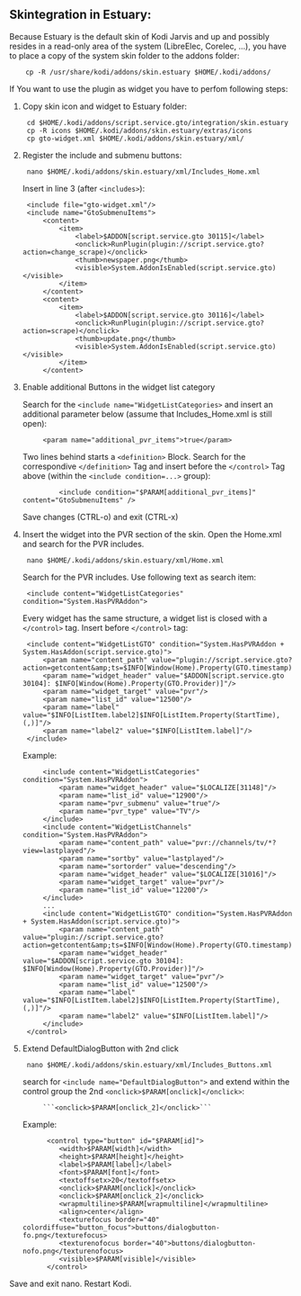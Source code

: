 Skintegration in Estuary:
----------------------------

Because Estuary is the default skin of Kodi Jarvis and up and possibly resides in a read-only area of the system (LibreElec, Corelec, ...), you have to place a copy of the system skin folder to the addons folder:
        
        cp -R /usr/share/kodi/addons/skin.estuary $HOME/.kodi/addons/
        
         
If You want to use the plugin as widget you have to perfom following steps:

1. Copy skin icon and widget to Estuary folder:

        cd $HOME/.kodi/addons/script.service.gto/integration/skin.estuary
        cp -R icons $HOME/.kodi/addons/skin.estuary/extras/icons
        cp gto-widget.xml $HOME/.kodi/addons/skin.estuary/xml/

2. Register the include and submenu buttons:

        nano $HOME/.kodi/addons/skin.estuary/xml/Includes_Home.xml
        
   Insert in line 3 (after `<includes>`):
   
        <include file="gto-widget.xml"/>
        <include name="GtoSubmenuItems">
            <content>
                <item>
                    <label>$ADDON[script.service.gto 30115]</label>
                    <onclick>RunPlugin(plugin://script.service.gto?action=change_scrape)</onclick>
                    <thumb>newspaper.png</thumb>
                    <visible>System.AddonIsEnabled(script.service.gto)</visible>
                </item>
            </content>
            <content>
                <item>
                    <label>$ADDON[script.service.gto 30116]</label>
                    <onclick>RunPlugin(plugin://script.service.gto?action=scrape)</onclick>
                    <thumb>update.png</thumb>
                    <visible>System.AddonIsEnabled(script.service.gto)</visible>
                </item>
            </content>

3. Enable additional Buttons in the widget list category
   
   Search for the ```<include name="WidgetListCategories>``` and insert an additional parameter below (assume that Includes_Home.xml is still open):
        
            <param name="additional_pvr_items">true</param>
            
   Two lines behind starts a ```<definition>``` Block. Search for the correspondive ```</definition>``` Tag and insert 
   before the ```</control>``` Tag above (within the ```<include condition=...>``` group):

		        <include condition="$PARAM[additional_pvr_items]" content="GtoSubmenuItems" />
               
   Save changes (CTRL-o) and exit (CTRL-x)
    
4. Insert the widget into the PVR section of the skin. Open the Home.xml and search for the PVR includes.
   
        nano $HOME/.kodi/addons/skin.estuary/xml/Home.xml
        
    Search for the PVR includes. Use following text as search item: 
   
        <include content="WidgetListCategories" condition="System.HasPVRAddon">
            
    Every widget has the same structure, a widget list is closed with a `</control>` tag.
    Insert before `</control>` tag:
     
        <include content="WidgetListGTO" condition="System.HasPVRAddon + System.HasAddon(script.service.gto)">
            <param name="content_path" value="plugin://script.service.gto?action=getcontent&amp;ts=$INFO[Window(Home).Property(GTO.timestamp)]"/>
            <param name="widget_header" value="$ADDON[script.service.gto 30104]: $INFO[Window(Home).Property(GTO.Provider)]"/>
            <param name="widget_target" value="pvr"/>
            <param name="list_id" value="12500"/>
            <param name="label" value="$INFO[ListItem.label2]$INFO[ListItem.Property(StartTime), (,)]"/>
            <param name="label2" value="$INFO[ListItem.label]"/>
        </include>

    Example:
    
            <include content="WidgetListCategories" condition="System.HasPVRAddon">
                <param name="widget_header" value="$LOCALIZE[31148]"/>
                <param name="list_id" value="12900"/>
                <param name="pvr_submenu" value="true"/>
                <param name="pvr_type" value="TV"/>
            </include>
            <include content="WidgetListChannels" condition="System.HasPVRAddon">
                <param name="content_path" value="pvr://channels/tv/*?view=lastplayed"/>
                <param name="sortby" value="lastplayed"/>
                <param name="sortorder" value="descending"/>
                <param name="widget_header" value="$LOCALIZE[31016]"/>
                <param name="widget_target" value="pvr"/>
                <param name="list_id" value="12200"/>
            </include>
            ...
            <include content="WidgetListGTO" condition="System.HasPVRAddon + System.HasAddon(script.service.gto)">
                <param name="content_path" value="plugin://script.service.gto?action=getcontent&amp;ts=$INFO[Window(Home).Property(GTO.timestamp)]"/>
                <param name="widget_header" value="$ADDON[script.service.gto 30104]: $INFO[Window(Home).Property(GTO.Provider)]"/>
                <param name="widget_target" value="pvr"/>
                <param name="list_id" value="12500"/>
                <param name="label" value="$INFO[ListItem.label2]$INFO[ListItem.Property(StartTime), (,)]"/>
                <param name="label2" value="$INFO[ListItem.label]"/>
            </include>
        </control>
    
5. Extend DefaultDialogButton with 2nd click

        nano $HOME/.kodi/addons/skin.estuary/xml/Includes_Buttons.xml
    
    search for `<include name="DefaultDialogButton">` and extend within the control group the 2nd `<onclick>$PARAM[onclick]</onclick>`:
      
            ```<onclick>$PARAM[onclick_2]</onclick>```
        
    Example:
     
             <control type="button" id="$PARAM[id]">
                <width>$PARAM[width]</width>
                <height>$PARAM[height]</height>
                <label>$PARAM[label]</label>
                <font>$PARAM[font]</font>
                <textoffsetx>20</textoffsetx>
                <onclick>$PARAM[onclick]</onclick>
                <onclick>$PARAM[onclick_2]</onclick>
                <wrapmultiline>$PARAM[wrapmultiline]</wrapmultiline>
                <align>center</align>
                <texturefocus border="40" colordiffuse="button_focus">buttons/dialogbutton-fo.png</texturefocus>
                <texturenofocus border="40">buttons/dialogbutton-nofo.png</texturenofocus>
                <visible>$PARAM[visible]</visible>
             </control>

			
Save and exit nano. Restart Kodi.